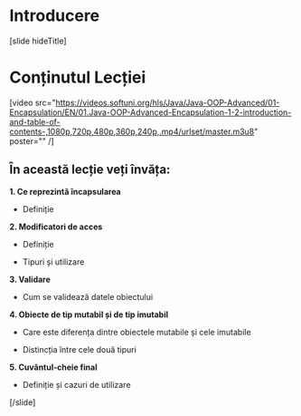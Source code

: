 # Introducere

[slide hideTitle]

# Conținutul Lecției

[video src="https://videos.softuni.org/hls/Java/Java-OOP-Advanced/01-Encapsulation/EN/01.Java-OOP-Advanced-Encapsulation-1-2-introduction-and-table-of-contents-,1080p,720p,480p,360p,240p,.mp4/urlset/master.m3u8" poster="" /]

## În această lecție veți învăța:

**1. Ce reprezintă încapsularea** 

- Definiție

**2. Modificatori de acces**

- Definiție

- Tipuri și utilizare

**3. Validare**

- Cum se validează datele obiectului

**4. Obiecte de tip mutabil și de tip imutabil**

- Care este diferența dintre obiectele mutabile și cele imutabile  

- Distincția între cele două tipuri

**5. Cuvântul-cheie final**

- Definiție și cazuri de utilizare
    
[/slide]
